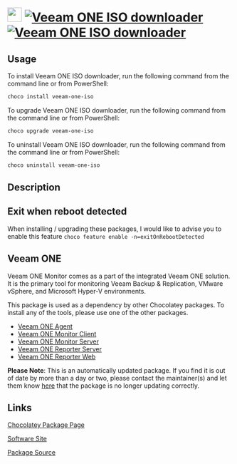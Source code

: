﻿# <img src="https://cdn.jsdelivr.net/gh/mkevenaar/chocolatey-packages@4b35af30cee6ea1783efeceb996c1e4c4bdb34d6/icons/veeam-one-iso.png" width="32" height="32"/> [![Veeam ONE ISO downloader](https://img.shields.io/chocolatey/v/veeam-one-iso.svg?label=Veeam+ONE+ISO+downloader)](https://community.chocolatey.org/packages/veeam-one-iso) [![Veeam ONE ISO downloader](https://img.shields.io/chocolatey/dt/veeam-one-iso.svg)](https://community.chocolatey.org/packages/veeam-one-iso)

## Usage

To install Veeam ONE ISO downloader, run the following command from the command line or from PowerShell:

```powershell
choco install veeam-one-iso
```

To upgrade Veeam ONE ISO downloader, run the following command from the command line or from PowerShell:

```powershell
choco upgrade veeam-one-iso
```

To uninstall Veeam ONE ISO downloader, run the following command from the command line or from PowerShell:

```powershell
choco uninstall veeam-one-iso
```

## Description

## Exit when reboot detected

When installing / upgrading these packages, I would like to advise you to enable this feature `choco feature enable -n=exitOnRebootDetected`

## Veeam ONE

Veeam ONE Monitor comes as a part of the integrated Veeam ONE solution. It is the primary tool for monitoring Veeam Backup & Replication, VMware vSphere, and Microsoft Hyper-V environments.

This package is used as a dependency by other Chocolatey packages. To install any of the tools, please use one of the other packages.

- [Veeam ONE Agent](https://community.chocolatey.org/packages/veeam-one-agent)
- [Veeam ONE Monitor Client](https://community.chocolatey.org/packages/veeam-one-monitor-client)
- [Veeam ONE Monitor Server](https://community.chocolatey.org/packages/veeam-one-monitor-server)
- [Veeam ONE Reporter Server](https://community.chocolatey.org/packages/veeam-one-reporter-server)
- [Veeam ONE Reporter Web](https://community.chocolatey.org/packages/veeam-reporter-web)

**Please Note**: This is an automatically updated package. If you find it is
out of date by more than a day or two, please contact the maintainer(s) and
let them know [here](https://github.com/mkevenaar/chocolatey-packages/issues) that the package is no longer updating correctly.


## Links

[Chocolatey Package Page](https://community.chocolatey.org/packages/veeam-one-iso)

[Software Site](http://www.veeam.com/)

[Package Source](https://github.com/mkevenaar/chocolatey-packages/tree/master/automatic/veeam-one-iso)

